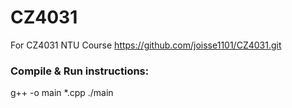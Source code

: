 # CZ4031
 For CZ4031 NTU Course
 https://github.com/joisse1101/CZ4031.git

### Compile & Run instructions:
g++ -o main *.cpp
./main